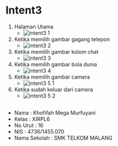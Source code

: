 # Intent3

1. Halaman Utama
    * ![intent3 1](https://cloud.githubusercontent.com/assets/22130460/19549415/665d281c-96ce-11e6-91d4-2e167a8a34c4.png)
2. Ketika memilih gambar gagang telepon
    * ![intent3 2](https://cloud.githubusercontent.com/assets/22130460/19549414/665ced7a-96ce-11e6-80db-030a6a9784f9.png)
3. Ketika memilih gambar kolom chat
    * ![intent3 3](https://cloud.githubusercontent.com/assets/22130460/19549413/665a1d66-96ce-11e6-95ed-6536ccd69fae.png)
4. Ketika memilih gambar bola dunia
    * ![intent3 4](https://cloud.githubusercontent.com/assets/22130460/19549412/6658d5f0-96ce-11e6-8f17-f4f7e91a3688.png)
5. Ketika memilih gambar camera
    * ![intent3 5 1](https://cloud.githubusercontent.com/assets/22130460/19549444/8fc237c4-96ce-11e6-879a-33c7cfcb55e6.PNG)
6. Ketika sudah keluar dari camera
    * ![intent3 5 2](https://cloud.githubusercontent.com/assets/22130460/19549418/6b86d3b0-96ce-11e6-9124-507b055b104a.png)

##
 * Nama         : Khofifah Mega Murfuyani
 * Kelas        : XIRPL6
 * No Urut      : 16
 * NIS          : 4736/1455.070
 * Nama Sekolah : SMK TELKOM MALANG
